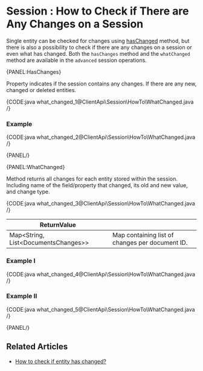 # Session : How to Check if There are Any Changes on a Session

Single entity can be checked for changes using [hasChanged](../../../client-api/session/how-to/check-if-entity-has-changed) method, but there is also a possibility to check if there are any changes on a session or even what has changed. Both the `hasChanges`  method and the `whatChanged` method are available in the `advanced` session operations.

{PANEL:HasChanges}

Property indicates if the session contains any changes. If there are any new, changed or deleted entities.

{CODE:java what_changed_1@ClientApi\Session\HowTo\WhatChanged.java /}

### Example

{CODE:java what_changed_2@ClientApi\Session\HowTo\WhatChanged.java /}

{PANEL/}

{PANEL:WhatChanged}

Method returns all changes for each entity stored within the session. Including name of the field/property that changed, its old and new value, and change type. 

{CODE:java what_changed_3@ClientApi\Session\HowTo\WhatChanged.java /}

| ReturnValue | |
| ------------- | ----- |
| Map<String, List&lt;DocumentsChanges&gt;> | Map containing list of changes per document ID. |

### Example I

{CODE:java what_changed_4@ClientApi\Session\HowTo\WhatChanged.java /}

### Example II

{CODE:java what_changed_5@ClientApi\Session\HowTo\WhatChanged.java /}

{PANEL/}

## Related Articles

- [How to check if entity has changed?](./check-if-entity-has-changed)
